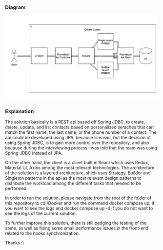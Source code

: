 ### Diagram

![Diagram](Diagram/Diagram.png)

### Explanation

The solution basically is a REST api based off Spring JDBC, to create, delete, update, and list contacts based on personalized seraches that can match the first name, the last name, or the phone number of a contact. The api could be developed using JPA, because is easier, but the decision of using Spring JDBC, is to gain more control over the repository, and also because during the interviewing process I was told that the team was using Spring JDBC instead of JPA. 

On the other hand, the client is a client built in React which uses Redux, Material UI,  Axios among the most relevant technologies. The architecture of the solution is a layered architecture, shich uses Strategy, Builder and Singleton patterns in the api as the most relevant design patterns to distribute the workload among the different tasks that needed to be performed. 

In order to run the solution, please navigate from the root of the folder of this repository to cd /Docker and run the command docker compose up, if you want to see the logs and docker compose up -d if you do not want to see the logs of the current solution.

To further improve this solution, there is still pedging the testing of the same, as well as fixing some small performance issues in the front-end related to the hooks synchronization.


Thanks :)